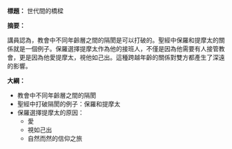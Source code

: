 **標題：** 世代間的橋樑

**摘要：**

講員認為，教會中不同年齡層之間的隔閡是可以打破的。聖經中保羅和提摩太的關係就是一個例子。保羅選擇提摩太作為他的接班人，不僅是因為他需要有人接管教會，更是因為他愛提摩太，視他如己出。這種跨越年齡的關係對雙方都產生了深遠的影響。

**大綱：**

* 教會中不同年齡層之間的隔閡
* 聖經中打破隔閡的例子：保羅和提摩太
* 保羅選擇提摩太的原因：
    * 愛
    * 視如己出
    * 自然而然的信仰之旅